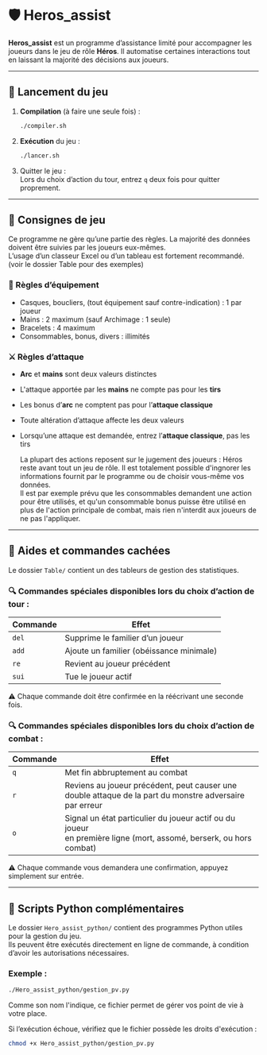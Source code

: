 # 🛡️ Heros_assist

**Heros_assist** est un programme d’assistance limité pour accompagner les joueurs dans le jeu de rôle **Héros**. Il automatise certaines interactions tout en laissant la majorité des décisions aux joueurs.

---

## 🚀 Lancement du jeu

1. **Compilation** (à faire une seule fois) :
   ```bash
   ./compiler.sh
   ```
2. **Exécution** du jeu :
    ```bash
   ./lancer.sh
   ```
3. Quitter le jeu :  
Lors du choix d’action du tour, entrez `q` deux fois pour quitter proprement.

---

## 📜 Consignes de jeu
Ce programme ne gère qu’une partie des règles.
La majorité des données doivent être suivies par les joueurs eux-mêmes.  
L’usage d’un classeur Excel ou d’un tableau est fortement recommandé. (voir le dossier Table pour des exemples)

### 🎒 Règles d’équipement
- Casques, boucliers, (tout équipement sauf contre-indication) : 1 par joueur
- Mains : 2 maximum (sauf Archimage : 1 seule)
- Bracelets : 4 maximum
- Consommables, bonus, divers : illimités

### ⚔️ Règles d’attaque
- **Arc** et **mains** sont deux valeurs distinctes
- L'attaque apportée par les **mains** ne compte pas pour les **tirs**
- Les bonus d’**arc** ne comptent pas pour l’**attaque classique**
- Toute altération d’attaque affecte les deux valeurs
- Lorsqu’une attaque est demandée, entrez l’**attaque classique**, pas les tirs
 

  La plupart des actions reposent sur le jugement des joueurs : Héros reste avant tout un jeu de rôle. Il est totalement
possible d'ingnorer les informations fournit par le programme ou de choisir vous-même vos données.  
Il est par exemple prévu que les consommables demandent une action pour être utilisés, et qu'un consommable bonus puisse 
  être utilisé en plus de l'action principale de combat, mais rien n'interdit aux joueurs de ne pas l'appliquer.

--- 

## 🧭 Aides et commandes cachées

Le dossier `Table/` contient un des tableurs de gestion des statistiques.

### 🔍 Commandes spéciales disponibles lors du choix d’action de tour :

| Commande | Effet                                    |
|----------|------------------------------------------|
| `del`    | Supprime le familier d’un joueur         |
| `add`    | Ajoute un familier (obéissance minimale) |
| `re`     | Revient au joueur précédent              |
| `sui`    | Tue le joueur actif                      |

⚠️ Chaque commande doit être confirmée en la réécrivant une seconde fois.

### 🔍 Commandes spéciales disponibles lors du choix d’action de combat :


| Commande | Effet                                                                                                                  |
|----------|------------------------------------------------------------------------------------------------------------------------|
| `q`      | Met fin abbruptement au combat                                                                                         |
| `r`      | Reviens au joueur précédent, peut causer une <br/>double attaque de la part du monstre adversaire par erreur           |
| `o`      | Signal un état particulier du joueur actif ou du joueur <br/>en première ligne (mort, assomé, berserk, ou hors combat) |

⚠️ Chaque commande vous demandera une confirmation, appuyez simplement sur entrée.

---

## 🐍 Scripts Python complémentaires

Le dossier `Hero_assist_python/` contient des programmes Python utiles pour la gestion du jeu.  
Ils peuvent être exécutés directement en ligne de commande, à condition d’avoir les autorisations nécessaires.

### Exemple :
```bash
./Hero_assist_python/gestion_pv.py
```
Comme son nom l'indique, ce fichier permet de gérer vos point de vie à votre place.

Si l’exécution échoue, vérifiez que le fichier possède les droits d'exécution :
```bash
chmod +x Hero_assist_python/gestion_pv.py
```
